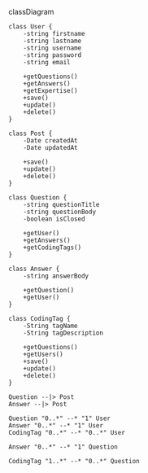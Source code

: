 classDiagram

    class User {
        -string firstname
        -string lastname
        -string username
        -string password
        -string email

        +getQuestions()
        +getAnswers()
        +getExpertise()
        +save()
        +update()
        +delete()
    }
    
    class Post {
        -Date createdAt
        -Date updatedAt

        +save()
        +update()
        +delete()
    }
    
    class Question {
        -string questionTitle
        -string questionBody
        -boolean isClosed
    
        +getUser()
        +getAnswers()
        +getCodingTags()
    }
    
    class Answer {
        -string answerBody
    
        +getQuestion()
        +getUser()
    }
    
    class CodingTag {
        -String tagName
        -String tagDescription
    
        +getQuestions()
        +getUsers()
        +save()
        +update()
        +delete()
    }
    
    Question --|> Post
    Answer --|> Post
    
    Question "0..*" --* "1" User
    Answer "0..*" --* "1" User
    CodingTag "0..*" --* "0..*" User
    
    Answer "0..*" --* "1" Question
    
    CodingTag "1..*" --* "0..*" Question
